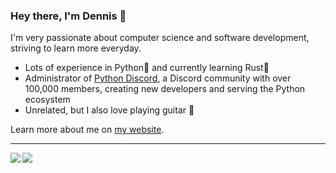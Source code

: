 ### Hey there, I'm Dennis 👋
I'm very passionate about computer science and software development, striving to learn more everyday. 
- Lots of experience in Python🐍 and currently learning Rust🦀
- Administrator of [Python Discord](https://git.pydis.com/), a Discord community with over 100,000 members, creating new developers and serving the Python ecosystem
- Unrelated, but I also love playing guitar 🎸

Learn more about me on [my website](https://dennispham.me/).

<hr>

<img align="left" src="https://github-readme-stats.vercel.app/api?username=Den4200&count_private=true&show_icons=true&hide_border=true"/>
<img align="left" src="https://github-readme-stats.vercel.app/api/top-langs/?username=Den4200&layout=compact&card_width=250&hide_border=true"/>
